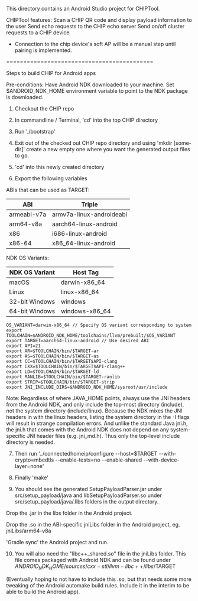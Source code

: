 This directory contains an Android Studio project for CHIPTool.

CHIPTool features: Scan a CHIP QR code and display payload information to the
user Send echo requests to the CHIP echo server Send on/off cluster requests to
a CHIP device

-   Connection to the chip device's soft AP will be a manual step until pairing
    is implemented.

===========================================

Steps to build CHIP for Android apps

Pre-conditions: Have Android NDK downloaded to your machine. Set
\$ANDROID_NDK_HOME environment variable to point to the NDK package is
downloaded.

1. Checkout the CHIP repo

2. In commandline / Terminal, 'cd' into the top CHIP directory

3. Run './bootstrap'

4. Exit out of the checked out CHIP repo directory and using 'mkdir [some-dir]'
   create a new empty one where you want the generated output files to go.

5. 'cd' into this newly created directory

6. Export the following variables

ABIs that can be used as TARGET:

| ABI         | Triple                   |
| ----------- | ------------------------ |
| armeabi-v7a | armv7a-linux-androideabi |
| arm64-v8a   | aarch64-linux-android    |
| x86         | i686-linux-android       |
| x86-64      | x86_64-linux-android     |

NDK OS Variants:

| NDK OS Variant | Host Tag       |
| -------------- | -------------- |
| macOS          | darwin-x86_64  |
| Linux          | linux-x86_64   |
| 32-bit Windows | windows        |
| 64-bit Windows | windows-x86_64 |

```
OS_VARIANT=darwin-x86_64 // Specify OS variant corresponding to system
export TOOLCHAIN=$ANDROID_NDK_HOME/toolchains/llvm/prebuilt/$OS_VARIANT
export TARGET=aarch64-linux-android // Use desired ABI
export API=21
export AR=$TOOLCHAIN/bin/$TARGET-ar
export AS=$TOOLCHAIN/bin/$TARGET-as
export CC=$TOOLCHAIN/bin/$TARGET$API-clang
export CXX=$TOOLCHAIN/bin/$TARGET$API-clang++
export LD=$TOOLCHAIN/bin/$TARGET-ld
export RANLIB=$TOOLCHAIN/bin/$TARGET-ranlib
export STRIP=$TOOLCHAIN/bin/$TARGET-strip
export JNI_INCLUDE_DIRS=$ANDROID_NDK_HOME/sysroot/usr/include
```

Note: Regardless of where JAVA_HOME points, always use the JNI headers from the
Android NDK, and only include the top-most directory (include), not the system
directory (include/linux). Because the NDK mixes the JNI headers in with the
linux headers, listing the system directory in the -I flags will result in
strange compilation errors. And unlike the standard Java jni.h, the jni.h that
comes with the Android NDK does not depend on any system-specific JNI header
files (e.g. jni_md.h). Thus only the top-level include directory is needed.

7. Then run '../connectedhomeip/configure --host=\$TARGET --with-crypto=mbedtls
   --enable-tests=no --enable-shared --with-device-layer=none'

8. Finally 'make'

9. You should see the generated SetupPayloadParser.jar under
   src/setup_payload/java and libSetupPayloadParser.so under
   src/setup_payload/java/.libs folders in the output directory.

Drop the .jar in the libs folder in the Android project.

Drop the .so in the ABI-specific jniLibs folder in the Android project, eg.
jniLibs/arm64-v8a

'Gradle sync' the Android project and run.

10. You will also need the "libc++\_shared.so" file in the jniLibs folder. This
    file comes packaged with Android NDK and can be found under
    $ANDROID_NDK_HOME/sources/cxx-stl/llvm-libc++/libs/$TARGET

(Eventually hoping to not have to include this .so, but that needs some more
tweaking of the Android automake build rules. Include it in the interim to be
able to build the Android app).
